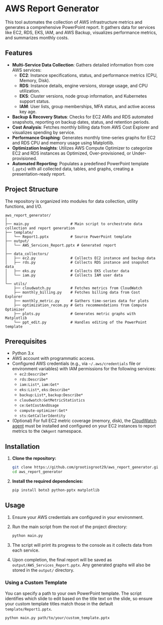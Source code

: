 # AWS Report Generator


This tool automates the collection of AWS infrastructure metrics and generates a comprehensive PowerPoint report. It gathers data for services like EC2, RDS, EKS, IAM, and AWS Backup, visualizes performance metrics, and summarizes monthly costs.

## Features

-   **Multi-Service Data Collection**: Gathers detailed information from core AWS services:
    -   **EC2**: Instance specifications, status, and performance metrics (CPU, Memory, Disk).
    -   **RDS**: Instance details, engine versions, storage usage, and CPU utilization.
    -   **EKS**: Cluster versions, node group information, and Kubernetes support status.
    -   **IAM**: User lists, group memberships, MFA status, and active access key age.
-   **Backup & Recovery Status**: Checks for EC2 AMIs and RDS automated snapshots, reporting on backup dates, status, and retention periods.
-   **Cost Analysis**: Fetches monthly billing data from AWS Cost Explorer and visualizes spending by service.
-   **Performance Graphing**: Generates monthly time-series graphs for EC2 and RDS CPU and memory usage using Matplotlib.
-   **Optimization Insights**: Utilizes AWS Compute Optimizer to categorize EC2 and RDS instances as Optimized, Over-provisioned, or Under-provisioned.
-   **Automated Reporting**: Populates a predefined PowerPoint template (`.pptx`) with all collected data, tables, and graphs, creating a presentation-ready report.

## Project Structure

The repository is organized into modules for data collection, utility functions, and I/O.

```
aws_report_generator/
│
├── main.py                   # Main script to orchestrate data collection and report generation
├── template/
│   └── Report1.pptx          # Source PowerPoint template
├── output/
│   └── AWS_Services_Report.pptx # Generated report
│
├── data_collectors/
│   ├── ec2.py                # Collects EC2 instance and backup data
│   ├── rds.py                # Collects RDS instance and snapshot data
│   ├── eks.py                # Collects EKS cluster data
│   └── iam.py                # Collects IAM user data
│
└── utils/
    ├── cloudwatch.py         # Fetches metrics from CloudWatch
    ├── monthly_billing.py    # Fetches billing data from Cost Explorer
    ├── monthly_metric.py     # Gathers time-series data for plots
    ├── optimization_recom.py # Gets recommendations from Compute Optimizer
    ├── plots.py              # Generates metric graphs with Matplotlib
    └── ppt_edit.py           # Handles editing of the PowerPoint template
```

## Prerequisites

-   Python 3.x
-   AWS account with programmatic access.
-   Configured AWS credentials (e.g., via `~/.aws/credentials` file or environment variables) with IAM permissions for the following services:
    -   `ec2:Describe*`
    -   `rds:Describe*`
    -   `iam:List*`, `iam:Get*`
    -   `eks:List*`, `eks:Describe*`
    -   `backup:List*`, `backup:Describe*`
    -   `cloudwatch:GetMetricStatistics`
    -   `ce:GetCostAndUsage`
    -   `compute-optimizer:Get*`
    -   `sts:GetCallerIdentity`
-   (Optional) For full EC2 metric coverage (memory, disk), the [CloudWatch agent](https://docs.aws.amazon.com/AmazonCloudWatch/latest/monitoring/Install-CloudWatch-Agent.html) must be installed and configured on your EC2 instances to report metrics to the `CWAgent` namespace.

## Installation

1.  **Clone the repository:**
    ```sh
    git clone https://github.com/grootisgroot29/aws_report_generator.git
    cd aws_report_generator
    ```

2.  **Install the required dependencies:**
    ```sh
    pip install boto3 python-pptx matplotlib
    ```

## Usage

1.  Ensure your AWS credentials are configured in your environment.

2.  Run the main script from the root of the project directory:
    ```sh
    python main.py
    ```

3.  The script will print its progress to the console as it collects data from each service.

4.  Upon completion, the final report will be saved as `output/AWS_Services_Report.pptx`. Any generated graphs will also be stored in the `output/` directory.

### Using a Custom Template

You can specify a path to your own PowerPoint template. The script identifies which slide to edit based on the title text on the slide, so ensure your custom template titles match those in the default `template/Report1.pptx`.

```sh
python main.py path/to/your/custom_template.pptx
